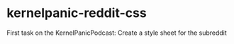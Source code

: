 # kernelpanic-reddit-css
First task on the KernelPanicPodcast: Create a style sheet for the subreddit

